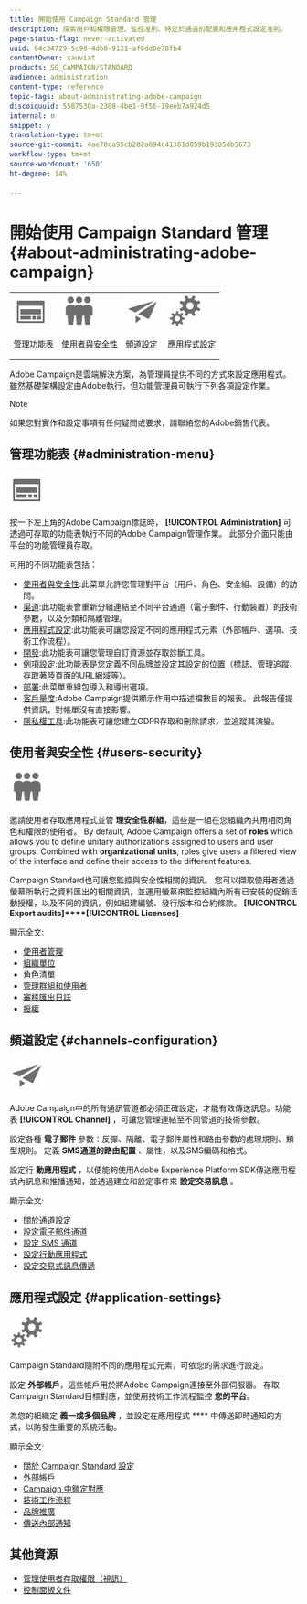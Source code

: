 ```yaml
---
title: 開始使用 Campaign Standard 管理
description: 探索用戶和權限管理、監控准則、特定於通道的配置和應用程式設定准則。
page-status-flag: never-activated
uuid: 64c34729-5c98-4db0-9131-af6dd0e78fb4
contentOwner: sauviat
products: SG_CAMPAIGN/STANDARD
audience: administration
content-type: reference
topic-tags: about-administrating-adobe-campaign
discoiquuid: 5587530a-2308-4be1-9f56-19eeb7a924d5
internal: n
snippet: y
translation-type: tm+mt
source-git-commit: 4ae70ca95cb282a694c41361d859b19385db5673
workflow-type: tm+mt
source-wordcount: '650'
ht-degree: 14%

---
```



# 開始使用 Campaign Standard 管理 {#about-administrating-adobe-campaign}

<table>
<tr><td><img src="assets/do-not-localize/icon_menu.svg" width="60px"><p><a href="#administration-menu">管理功能表</a></p></td>
<td><img src="assets/do-not-localize/icon_users.svg" width="60px"><p><a href="#users-security">使用者與安全性</a></p></td>
<td><img src="assets/do-not-localize/icon_channels.svg" width="60px"><p><a href="#channels-configuration">頻道設定</a></p></td>
<td><img src="assets/do-not-localize/icon_settings.svg" width="60px"><p><a href="#application-settings">應用程式設定</a></p></td></tr>
</table>

Adobe Campaign是雲端解決方案，為管理員提供不同的方式來設定應用程式。 雖然基礎架構設定由Adobe執行，但功能管理員可執行下列各項設定作業。

>[!NOTE]
>
>如果您對實作和設定事項有任何疑問或要求，請聯絡您的Adobe銷售代表。

## 管理功能表 {#administration-menu}

<img src="assets/do-not-localize/icon_menu.svg" width="60px">

按一下左上角的Adobe Campaign標誌時， **[!UICONTROL Administration]** 可透過可存取的功能表執行不同的Adobe Campaign管理作業。 此部分介面只能由平台的功能管理員存取。

可用的不同功能表包括：

* [使用者與安全性](../../administration/using/about-access-management.md):此菜單允許您管理對平台（用戶、角色、安全組、設備）的訪問。
* [渠道](../../administration/using/about-channel-configuration.md):此功能表會重新分組連結至不同平台通道（電子郵件、行動裝置）的技術參數，以及分類和隔離管理。
* [應用程式設定](../../administration/using/external-accounts.md):此功能表可讓您設定不同的應用程式元素（外部帳戶、選項、技術工作流程）。
* [開發](../../developing/using/data-model-concepts.md):此功能表可讓您管理自訂資源並存取診斷工具。
* [例項設定](../../administration/using/branding.md):此功能表是您定義不同品牌並設定其設定的位置（標誌、管理追蹤、存取著陸頁面的URL網域等）。
* [部署](../../automating/using/managing-packages.md):此菜單重組包導入和導出選項。
* [客戶量度](../../audiences/using/active-profiles.md):Adobe Campaign提供顯示作用中描述檔數目的報表。 此報告僅提供資訊，對帳單沒有直接影響。
* [隱私權工具](https://helpx.adobe.com/tw/campaign/kb/campaign-privacy.html):此功能表可讓您建立GDPR存取和刪除請求，並追蹤其演變。

## 使用者與安全性 {#users-security}

<img src="assets/do-not-localize/icon_users.svg"  width="60px">

邀請使用者存取應用程式並管 **理安全性群組**，這些是一組在您組織內共用相同角色和權限的使用者。 By default, Adobe Campaign offers a set of **roles** which allows you to define unitary authorizations assigned to users and user groups. Combined with **organizational units**, roles give users a filtered view of the interface and define their access to the different features.

Campaign Standard也可讓您監控與安全性相關的資訊。 您可以擷取使用者透過螢幕所執行之資料匯出的相關資訊，並運用螢幕來監控組織內所有已安裝的促銷活動授權，以及不同的資訊，例如組建編號、發行版本和合約條款。 **[!UICONTROL Export audits]****[!UICONTROL Licenses]**

顯示全文:

* [使用者管理](../../administration/using/users-management.md)
* [組織單位](../../administration/using/organizational-units.md)
* [角色清單](../../administration/using/list-of-roles.md)
* [管理群組和使用者](../../administration/using/managing-groups-and-users.md)
* [審核匯出日誌](../../administration/using/auditing-export-logs.md)
* [授權](../../administration/using/licenses.md)

## 頻道設定 {#channels-configuration}

<img src="assets/do-not-localize/icon_channels.svg" width="60px">

Adobe Campaign中的所有通訊管道都必須正確設定，才能有效傳送訊息。功能表 **[!UICONTROL Channel]** ，可讓您管理連結至不同管道的技術參數。

設定各種 **電子郵件** 參數：反彈、隔離、電子郵件屬性和路由參數的處理規則、類型規則。 定義 **SMS通道的路由配置** 、屬性，以及SMS編碼和格式。

設定行 **動應用程式** ，以便能夠使用Adobe Experience Platform SDK傳送應用程式內訊息和推播通知，並透過建立和設定事件來 **設定交易訊息** 。

顯示全文:

* [關於通道設定](../../administration/using/about-channel-configuration.md)
* [設定電子郵件通道](../../administration/using/configuring-email-channel.md)
* [設定 SMS 通道](../../administration/using/configuring-sms-channel.md)
* [設定行動應用程式](../../administration/using/configuring-a-mobile-application.md)
* [設定交易式訊息傳遞](../../administration/using/configuring-transactional-messaging.md)

## 應用程式設定 {#application-settings}

<img src="assets/do-not-localize/icon_settings.svg" width="60px">

Campaign Standard隨附不同的應用程式元素，可依您的需求進行設定。

設定 **外部帳戶**，這些帳戶用於將Adobe Campaign連接至外部伺服器。 存取Campaign Standard目標對應，並使用技術工作流程監控 **您的平台**。

為您的組織定 **義一或多個品牌** ，並設定在應用程式 **** 中傳送即時通知的方式，以防發生重要的系統活動。

顯示全文:

* [關於 Campaign Standard 設定](../../administration/using/about-campaign-standard-settings.md)
* [外部帳戶](../../administration/using/external-accounts.md)
* [Campaign 中鎖定對應](../../administration/using/target-mappings-in-campaign.md)
* [技術工作流程](../../administration/using/technical-workflows.md)
* [品牌推廣](../../administration/using/branding.md)
* [傳送內部通知](../../administration/using/sending-internal-notifications.md)

## 其他資源

* [管理使用者存取權限（視訊）](https://docs.adobe.com/content/help/en/campaign-standard-learn/tutorials/administrating/managing-user-access-rights.html)
* [控制面板文件](https://docs.adobe.com/content/help/zh-Hant/control-panel/using/control-panel-home.html)
